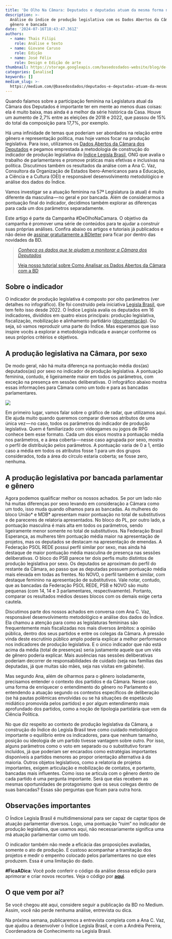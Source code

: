 ```yaml
---
title: 'De Olho Na Câmara: Deputados e deputadas atuam da mesma forma no parlamento?'
description: >-
  Análise do índice de produção legislativa com os Dados Abertos da Câmara por
  gênero e bancada
date: '2024-07-16T18:43:47.361Z'
authors:
  - name: Thais Filipi
    role: Análise e texto
  - name: Giovane Caruso
    role: Edição
  - name: José Félix
    role: Design e Edição de arte
thumbnail: https://storage.googleapis.com/basedosdados-website/blog/de-olho-na-camara-deputados-e-deputadas-atuam-da-mesma-forma-no-parlamento/image_0.png
categories: [analise]
keywords: []
medium_slug: >-
  https://medium.com/@basedosdados/deputados-e-deputadas-atuam-da-mesma-forma-no-parlamento-90786b721012
---
```


Quando falamos sobre a participação feminina na Legislatura atual da Câmara dos Deputados é importante ter em mente ao menos duas coisas: ela é muito baixa, mas ainda é a melhor da série histórica da Casa. Houve um aumento de 2,7% entre as eleições de 2018 e 2022, que passou de 15% do total da composição para 17,7%, por exemplo.

Há uma infinidade de temas que poderiam ser abordados na relação entre gênero e representação política, mas hoje vamos focar na produção legislativa. Para isso, utilizamos os [Dados Abertos da Câmara dos Deputados](https://basedosdados.org/dataset/3d388daa-2d20-49eb-8f55-6c561bef26b6) e pegamos emprestada a metodologia de construção do indicador de produção legislativa do [Índice Legisla Brasil](https://indice.legislabrasil.org/), ONG que avalia o trabalho de parlamentares e promove práticas mais efetivas e inclusivas na política. Discutimos também os resultados da análse com a Ana C. Vaz, Consultora da Organização de Estados Ibero-Americanos para a Educação, a Ciência e a Cultura (OEI) e responsável desenvolvimento metodológico e análise dos dados do Índice.

Vamos investigar se a atuação feminina na 57ª Legislatura (a atual) é muito diferente da masculina — no geral e por bancada. Além de considerarmos a pontuação final do indicador, decidimos também explorar as diferenças para cada um dos parâmetros separadamente.

Este artigo é parte da Campanha #DeOlhoNaCamara. O objetivo da campanha é promover uma série de conteúdos para te ajudar a construir suas próprias análises. Confira abaixo os artigos e tutoriais já publicados e não deixe de [assinar gratuitamente a BDletter](https://info.basedosdados.org/newsletter) para ficar por dentro das novidades da BD.

> [*Conheça os dados que te ajudam a monitorar a Câmara dos Deputados*](https://medium.com/basedosdados/de-olho-na-c%C3%A2mara-conhe%C3%A7a-os-dados-que-te-ajudam-a-monitorar-a-c%C3%A2mara-dos-deputados-1570cf740c43)
>
> [Veja nosso tutorial sobre Como Analisar os Dados Abertos da Câmara com a BD](https://medium.com/basedosdados/de-olho-na-c%C3%A2mara-como-analisar-os-dados-abertos-da-c%C3%A2mara-dos-deputados-6a36292aa384?source=collection_home---------0----------------------------)

## Sobre o indicador

O indicador de produção legislativa é composto por oito parâmetros (ver detalhes no infográfico). Ele foi construído pela iniciativa [Legisla Brasil](https://indice.legislabrasil.org/), que tem feito isso desde 2022. O Índice Legisla avalia os deputados em 16 indicadores, divididos em quatro eixos principais: produção legislativa, fiscalização, mobilização e alinhamento partidário ([documentação](https://drive.google.com/file/d/1Tie88VUYT9CzvRDtdMc8aU6CyGyCQ5BK/view)). Ou seja, só vamos reproduzir uma parte do Índice. Mas esperamos que isso inspire vocês a explorar a metodologia indicada e avançar conforme os seus próprios critérios e objetivos.

## A produção legislativa na Câmara, por sexo

De modo geral, não há muita diferença na pontuação média dos(as) deputados(as) por sexo no indicador de produção legislativa. A pontuação feminina, contudo, é ligeiramente maior em todos os parâmetros, com exceção na presença em sessões deliberativas. O infográfico abaixo mostra essas informações para Câmara como um todo e para as bancadas parlamentares.

<Image src="https://storage.googleapis.com/basedosdados-website/blog/de-olho-na-camara-deputados-e-deputadas-atuam-da-mesma-forma-no-parlamento/image_0.png" caption="Audiodescrição do Infográfico Título Principal: Produção Legislativa na Câmara Subtítulo: Pontuação média de deputados(as) da atual legislatura nos parâmetros de produção legislativa, por gênero Gráfico Radar: O gráfico radar mostra a pontuação média dos deputados e deputadas em vários parâmetros de produção legislativa, com duas linhas representando mulheres (linha azul) e homens (linha verde). Parâmetros no gráfico radar: Votos em separado, Apresentação de projetos, Relevância das autorias"/>

Em primeiro lugar, vamos falar sobre o gráfico de radar, que utilizamos aqui. Ele ajuda muito quando queremos comparar diversos atributos de uma única vez — no caso, todos os parâmetros do indicador de produção legislativa. Quem é familiarizado com videogames ou jogos de RPG conhece bem esse formato. Cada um dos eixos mostra a pontuação média nos parâmetros, e a área coberta — nesse caso agrupada por sexo, mostra o perfil de distribuição pelos parâmetros. A pontuação varia de 0 a 1, então caso a média em todos os atributos fosse 1 para um dos grupos considerados, toda a área do círculo estaria coberta; se fosse zero, nenhuma.

## A produção legislativa por bancada parlamentar e gênero

Agora podemos qualificar melhor os nossos achados. Se por um lado não há muitas diferenças por sexo levando em consideração a Câmara como um todo, isso muda quando olhamos para as bancadas. As mulheres do bloco União* e MDB* apresentam maior pontuação no total de substitutivos e de pareceres de relatoria apresentados. No bloco do PL, por outro lado, a pontuação masculina é mais alta em todos os parâmetros, sendo ligeiramente menor somente no total de substitutivos. Na Federação Brasil Esperança, as mulheres têm pontuação média maior na apresentação de projetos, mas os deputados se destacam na apresentação de emendas. A Federação PSOL REDE possui perfil similar por sexo, mas ainda há destaque de maior pontuação média masculina de presença nas sessões deliberativas. O bloco do PSB parece ter dois perfis muito distintos de produção legislativa por sexo. Os deputados se aproximam do perfil do restante da Câmara, ao passo que as deputadas possuem pontuação média mais elevada em todas as frentes. No NOVO, o perfil também é similar, com destaque feminino na apresentação de substitutivos. Vale notar, contudo, que as bancadas da Federação PSOL REDE, PSB e NOVO são muito pequenas (com 14, 14 e 3 parlamentares, respectivamente). Portanto, comparar os resultados médios desses blocos com os demais exige certa cautela.

Discutimos parte dos nossos achados em conversa com Ana C. Vaz, responsável desenvolvimento metodológico e análise dos dados do Índice. Ela chamou a atenção para como as legislaturas femininas são frequentemente mais fiscalizadas nos mais diversos âmbitos: a opinião pública, dentro dos seus partidos e entre os colegas da Câmara. A pressão vinda deste escrutínio público amplo poderia explicar a melhor performance nos indicadores de produção legislativa. E o único indicador que não está acima da média (total de presenças) seria justamente aquele que um viés de gênero poderia explicar. Mais ausências nas sessões deliberativas poderiam decorrer de responsabilidades de cuidado (seja nas famílias das deputadas, já que muitas são mães, seja nas visitas em gabinete).

Mas segundo Ana, além de olharmos para o gênero isoladamente, precisamos entender o contexto dos partidos e da Câmara. Nesse caso, uma forma de enriquecer o entendimento do gênero no Parlamento é entendendo a atuação segundo os contextos específicos de deliberação (se há pautas polêmicas envolvidas ou se há situações de espetáculo midiático promovida pelos partidos) e por algum entendimento mais aprofundado dos partidos, como a noção de tipologia partidária que vem da Ciência Política.

No que diz respeito ao contexto de produção legislativa da Câmara, a construção do Índice do Legisla Brasil teve como cuidado metodológico importante o equilíbrio entre os indicadores, para que nenhum tamanho, posição ou ideologia de um partido tivesse vantagem sobre outro. Por isso, alguns parâmetros como o voto em separado ou o substitutivo foram incluídos, já que poderiam ser encarados como estratégias importantes disponíveis a partidos menores ao propor orientação alternativa à da maioria. Outros objetos legislativos, como a relatoria de projetos importantes, exigem articulação e mobilização de contatos, e portanto, bancadas mais influentes. Como isso se articula com o gênero dentro de cada partido é uma pergunta importante. Será que elas recebem as mesmas oportunidades de protagonismo que os seus colegas dentro de suas bancadas? Essas são perguntas que ficam para outra hora.

## Observações importantes

O Índice Legisla Brasil é multidimensional para ser capaz de captar tipos de atuação parlamentar diversos. Logo, uma pontuação “ruim” no indicador de produção legislativa, que usamos aqui, não necessariamente significa uma má atuação parlamentar como um todo.

O indicador também não mede a eficácia das proposições avaliadas, somente o ato de produção. É custoso acompanhar a tramitação dos projetos e medir o empenho colocado pelos parlamentares no que eles produzem. Essa é uma limitação do dado.

**#FicaADica**: Você pode conferir o código da análise dessa edição para aprimorar e criar novos recortes. Veja o código por [**aqui**](https://github.com/basedosdados/analises/blob/main/redes_sociais/br_dados_abertos_camara_20240618.ipynb?utm_source=hs_email\&utm_medium=email&_hsenc=p2ANqtz-8IgQ8S3UoomjYWGJPSmkYtdB3Ryud6xH76yvrAR4nC_zJFjfdp_xEKmny0lyHUfP3GWe8BvWI07l7eB4rhffxWIEENz-y3NFtq9kM9Cwg-v4JY5fQ).

## O que vem por aí?

Se você chegou até aqui, considere seguir a publicação da BD no Medium. Assim, você não perde nenhuma análise, entrevista ou dica.

Na próxima semana, publicaremos a entrevista completa com a Ana C. Vaz, que ajudou a desenvolver o Índice Legisla Brasil, e com a Andréia Pereira, Coordenadora de Conhecimento na Legisla Brasil.
